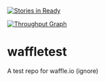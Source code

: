 [![Stories in 
Ready](https://badge.waffle.io/jonbaer/waffletest.png?label=ready&title=Ready)](https://waffle.io/jonbaer/waffletest)

[![Throughput 
Graph](https://graphs.waffle.io/jonbaer/waffletest/throughput.svg)](https://waffle.io/jonbaer/waffletest/metrics)

# waffletest
A test repo for waffle.io (ignore)
